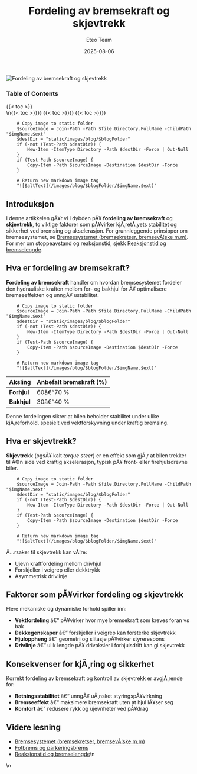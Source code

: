 ﻿---
title: "Fordeling av bremsekraft og skjevtrekk"
date: 2025-08-06
draft: false
author: "Eteo Team"
description: "En grundig guide til fordeling av bremskraft og skjevtrekk i biler. Lær viktige prinsipper for sikker og stabil bremsing."
categories: ["Driving Theory"]
tags: ["driving", "theory", "safety"]
featured_image: "/images/blog/fordeling-av-bremsekraft-og-skjevtrekk/fordeling-av-bremsekraft-og-skjevtrekk-image.svg"
---

<div class="blog-content">
  <div class="featured-image">
    <img src="/images/blog/fordeling-av-bremsekraft-og-skjevtrekk/fordeling-av-bremsekraft-og-skjevtrekk-image.svg" alt="Fordeling av bremsekraft og skjevtrekk" class="img-fluid rounded">
  </div>

  <div class="toc-container mt-4 mb-4">
    <h3>Table of Contents</h3>
    {{< toc >}}
  </div>

  <div class="blog-body">\n{{< toc >}}}}
{{< toc >}}}}
{{< toc >}}}}

        
        
        # Copy image to static folder
        $sourceImage = Join-Path -Path $file.Directory.FullName -ChildPath "$imgName.$ext"
        $destDir = "static/images/blog/$blogFolder"
        if (-not (Test-Path $destDir)) {
            New-Item -ItemType Directory -Path $destDir -Force | Out-Null
        }
        if (Test-Path $sourceImage) {
            Copy-Item -Path $sourceImage -Destination $destDir -Force
        }
        
        # Return new markdown image tag
        "![$altText](/images/blog/$blogFolder/$imgName.$ext)"
    

## Introduksjon

I denne artikkelen gÃ¥r vi i dybden pÃ¥ **fordeling av bremsekraft** og **skjevtrekk**, to viktige faktorer som pÃ¥virker kjÃ¸retÃ¸yets stabilitet og sikkerhet ved bremsing og akselerasjon. For grunnleggende prinsipper om bremsesystemet, se [Bremsesystemet (bremsekretser, bremsevÃ¦ske m.m)](/blogs/teori/bremsesystemet "Bremsesystemet (bremsekretser, bremsevÃ¦ske m.m)"). For mer om stoppeavstand og reaksjonstid, sjekk [Reaksjonstid og bremselengde](/blogs/teori/reaksjonstid-og-bremselengde "Reaksjonstid og bremselengde - Stoppeavstand og reaksjonstid").

## Hva er fordeling av bremsekraft?

**Fordeling av bremsekraft** handler om hvordan bremsesystemet fordeler den hydrauliske kraften mellom for- og bakhjul for Ã¥ optimalisere bremseeffekten og unngÃ¥ ustabilitet.


        
        
        # Copy image to static folder
        $sourceImage = Join-Path -Path $file.Directory.FullName -ChildPath "$imgName.$ext"
        $destDir = "static/images/blog/$blogFolder"
        if (-not (Test-Path $destDir)) {
            New-Item -ItemType Directory -Path $destDir -Force | Out-Null
        }
        if (Test-Path $sourceImage) {
            Copy-Item -Path $sourceImage -Destination $destDir -Force
        }
        
        # Return new markdown image tag
        "![$altText](/images/blog/$blogFolder/$imgName.$ext)"
    

| Aksling    | Anbefalt bremskraft (%) |
|------------|--------------------------|
| **Forhjul**| 60â€“70 %                  |
| **Bakhjul**| 30â€“40 %                  |

Denne fordelingen sikrer at bilen beholder stabilitet under ulike kjÃ¸reforhold, spesielt ved vektforskyvning under kraftig bremsing.

## Hva er skjevtrekk?

**Skjevtrekk** (ogsÃ¥ kalt *torque steer*) er en effekt som gjÃ¸r at bilen trekker til Ã©n side ved kraftig akselerasjon, typisk pÃ¥ front- eller firehjulsdrevne biler.


        
        
        # Copy image to static folder
        $sourceImage = Join-Path -Path $file.Directory.FullName -ChildPath "$imgName.$ext"
        $destDir = "static/images/blog/$blogFolder"
        if (-not (Test-Path $destDir)) {
            New-Item -ItemType Directory -Path $destDir -Force | Out-Null
        }
        if (Test-Path $sourceImage) {
            Copy-Item -Path $sourceImage -Destination $destDir -Force
        }
        
        # Return new markdown image tag
        "![$altText](/images/blog/$blogFolder/$imgName.$ext)"
    

Ã…rsaker til skjevtrekk kan vÃ¦re:
* Ujevn kraftfordeling mellom drivhjul
* Forskjeller i veigrep eller dekktrykk
* Asymmetrisk drivlinje

## Faktorer som pÃ¥virker fordeling og skjevtrekk

Flere mekaniske og dynamiske forhold spiller inn:
* **Vektfordeling** â€“ pÃ¥virker hvor mye bremsekraft som kreves foran vs bak
* **Dekkegenskaper** â€“ forskjeller i veigrep kan forsterke skjevtrekk
* **Hjuloppheng** â€“ geometri og slitasje pÃ¥virker styrerespons
* **Drivlinje** â€“ ulik lengde pÃ¥ drivaksler i forhjulsdrift kan gi skjevtrekk

## Konsekvenser for kjÃ¸ring og sikkerhet

Korrekt fordeling av bremsekraft og kontroll av skjevtrekk er avgjÃ¸rende for:
* **Retningsstabilitet** â€“ unngÃ¥ uÃ¸nsket styringspÃ¥virkning
* **Bremseeffekt** â€“ maksimere bremsekraft uten at hjul lÃ¥ser seg
* **Komfort** â€“ redusere rykk og ujevnheter ved pÃ¥drag

## Videre lesning

* [Bremsesystemet (bremsekretser, bremsevÃ¦ske m.m)](/blogs/teori/bremsesystemet "Bremsesystemet (bremsekretser, bremsevÃ¦ske m.m)")
* [Fotbrems og parkeringsbrems](/blogs/teori/fotbrems-og-parkeringsbrems "Fotbrems og parkeringsbrems - Servicebrems og parkeringsbrems")
* [Reaksjonstid og bremselengde](/blogs/teori/reaksjonstid-og-bremselengde "Reaksjonstid og bremselengde - Stoppeavstand og reaksjonstid")\n  </div>\n</div>